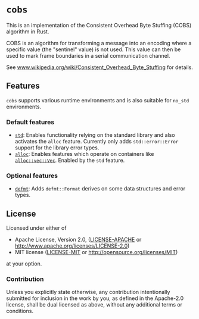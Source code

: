 # `cobs`

This is an implementation of the Consistent Overhead Byte Stuffing (COBS) algorithm in Rust.

COBS is an algorithm for transforming a message into an encoding where a specific value (the "sentinel" value) is not used. This value can then be used to mark frame boundaries in a serial communication channel.

See www.wikipedia.org/wiki/Consistent_Overhead_Byte_Stuffing for details.

## Features

`cobs` supports various runtime environments and is also suitable for `no_std` environments.

### Default features

 - [`std`](https://doc.rust-lang.org/std/): Enables functionality relying on the standard library
   and also activates the `alloc` feature. Currently only adds `std::error::Error` support for the
   library error types.
 - [`alloc`](https://doc.rust-lang.org/alloc/): Enables features which operate on containers
   like [`alloc::vec::Vec`](https://doc.rust-lang.org/beta/alloc/vec/struct.Vec.html).
   Enabled by the `std` feature.

### Optional features

- [`defmt`](https://docs.rs/defmt/latest/defmt/): Adds `defmt::Format` derives on some data
  structures and error types.

## License

Licensed under either of

 * Apache License, Version 2.0, ([LICENSE-APACHE](LICENSE-APACHE) or http://www.apache.org/licenses/LICENSE-2.0)
 * MIT license ([LICENSE-MIT](LICENSE-MIT) or http://opensource.org/licenses/MIT)

at your option.

### Contribution

Unless you explicitly state otherwise, any contribution intentionally
submitted for inclusion in the work by you, as defined in the Apache-2.0
license, shall be dual licensed as above, without any additional terms or
conditions.
